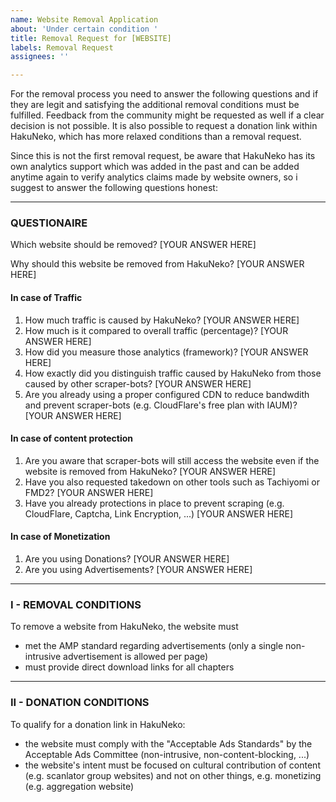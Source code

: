 ```yaml
---
name: Website Removal Application
about: 'Under certain condition '
title: Removal Request for [WEBSITE]
labels: Removal Request
assignees: ''

---
```


For the removal process you need to answer the following questions and if they are legit and satisfying the additional removal conditions must be fulfilled. Feedback from the community might be requested as well if a clear decision is not possible. It is also possible to request a donation link within HakuNeko, which has more relaxed conditions than a removal request.

Since this is not the first removal request, be aware that HakuNeko has its own analytics support which was added in the past and can be added anytime again to verify analytics claims made by website owners, so i suggest to answer the following questions honest:

----

### QUESTIONAIRE

Which website should be removed?
[YOUR ANSWER HERE]

Why should this website be removed from HakuNeko?
[YOUR ANSWER HERE]

#### In case of Traffic
1. How much traffic is caused by HakuNeko?
[YOUR ANSWER HERE]
2. How much is it compared to overall traffic (percentage)?
[YOUR ANSWER HERE]
3. How did you measure those analytics (framework)?
[YOUR ANSWER HERE]
4. How exactly did you distinguish traffic caused by HakuNeko from those caused by other scraper-bots?
[YOUR ANSWER HERE]
5. Are you already using a proper configured CDN to reduce bandwdith and prevent scraper-bots (e.g. CloudFlare's free plan with IAUM)?
[YOUR ANSWER HERE]

#### In case of content protection
1. Are you aware that scraper-bots will still access the website even if the website is removed from HakuNeko?
[YOUR ANSWER HERE]
2. Have you also requested takedown on other tools such as Tachiyomi or FMD2?
[YOUR ANSWER HERE]
3. Have you already protections in place to prevent scraping (e.g. CloudFlare, Captcha, Link Encryption, ...)
[YOUR ANSWER HERE]

#### In case of Monetization
1. Are you using Donations?
[YOUR ANSWER HERE]
2. Are you using Advertisements?
[YOUR ANSWER HERE]

----

### I - REMOVAL CONDITIONS

To remove a website from HakuNeko, the website must
- met the AMP standard regarding advertisements (only a single non-intrusive advertisement is allowed per page)
- must provide direct download links for all chapters

----

### II - DONATION CONDITIONS

To qualify for a donation link in HakuNeko:
- the website must comply with the "Acceptable Ads Standards" by the Acceptable Ads Committee (non-intrusive, non-content-blocking, ...)
- the website's intent must be focused on cultural contribution of content (e.g. scanlator group websites) and not on other things, e.g. monetizing (e.g. aggregation website)
